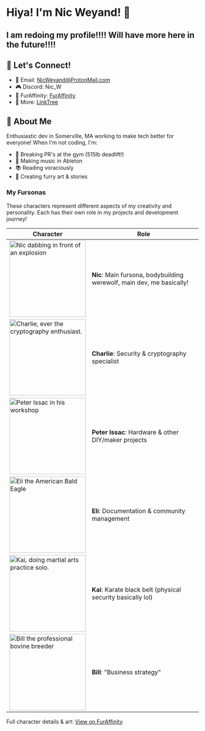 # Hiya! I'm Nic Weyand! 👋 

## I am redoing my profile!!!! Will have more here in the future!!!!

## 🤝 Let's Connect!
- 📧 Email: NicWeyand@ProtonMail.com
- 🎮 Discord: Nic_W
- 🐺 FurAffinity: [FurAffinity](https://www.furaffinity.net/user/tktheanimal)
- 🔗 More: [LinkTree](https://linktr.ee/nicweyand)

## 🐺 About Me
Enthusiastic dev in Somerville, MA working to make tech better for everyone! When I'm not coding, I'm:
- 💪 Breaking PR's at the gym (515lb deadlift!)
- 🎵 Making music in Ableton
- 📚 Reading voraciously
- 🎨 Creating furry art & stories

### My Fursonas
These characters represent different aspects of my creativity and personality. Each has their own role in my projects and development journey!

| Character | Role |
|---------|-------------|
| <a href="https://www.furaffinity.net/view/57534099/"><img src="https://d.furaffinity.net/art/tktheanimal/1722139558/1722139558.tktheanimal_dbda91cf-b22a-443c-9d4e-4c6ac13fb588_jpeg.jpg" alt="Nic dabbing in front of an explosion" width="200"/></a> | **Nic**: Main fursona, bodybuilding werewolf, main dev, me basically! |
| <a href="https://www.furaffinity.net/view/48909197/"><img src="https://d.furaffinity.net/art/tktheanimal/1662585287/1662585287.tktheanimal_1938817e-6eeb-447c-801a-12848e15e333_jpeg.jpg" alt="Charlie, ever the cryptography enthusiast." width="200"/></a> | **Charlie**: Security & cryptography specialist |
| <a href="https://www.furaffinity.net/view/47552477/"><img src="https://d.furaffinity.net/art/tktheanimal/1654626373/1654626373.tktheanimal_workshop.jpg" alt="Peter Issac in his workshop" width="200"/></a> | **Peter Issac**: Hardware & other DIY/maker projects |
| <a href="https://www.furaffinity.net/view/41368221/"><img src="https://d.furaffinity.net/art/tktheanimal/1617807578/1617807578.tktheanimal_tktheanimal_sfw_final_1_.jpg" alt="Eli the American Bald Eagle" width="200"/></a> | **Eli**: Documentation & community management |
| <a href="https://www.furaffinity.net/view/47990699/"><img src="https://d.furaffinity.net/art/tktheanimal/1657230636/1657230636.tktheanimal_1e67bc37-4d9f-47de-9198-54b4ee77310d.jpg" alt="Kai, doing martial arts practice solo." width="200"/></a> | **Kai**: Karate black belt (physical security basically lol) |
| <a href="https://www.furaffinity.net/view/49998431/"><img src="https://d.furaffinity.net/art/tktheanimal/1669586443/1669586443.tktheanimal_bull_.png" alt="Bill the professional bovine breeder" width="200"/></a> | **Bill**: "Business strategy" |

Full character details & art: [View on FurAffinity](https://www.furaffinity.net/user/tktheanimal)
